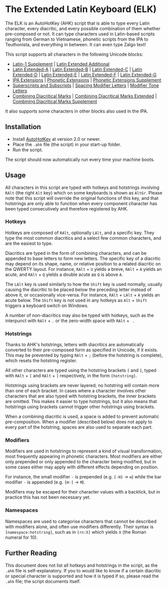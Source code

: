# The Extended Latin Keyboard (ELK)

The ELK is an AutoHotKey (AHK) script that is able to type every Latin character, every diacritic, and every possible combination of them whether pre-composed or not. It can type characters used in Latin-based scripts ranging from German to Vietnamese, phonetic scripts from the IPA to Teuthonista, and everything in between. It can even type Zalgo text!

This script supports all characters in the following Unicode blocks:
* [Latin-1 Supplement](https://en.wikipedia.org/wiki/Latin-1_Supplement) | [Latin Extended Additional](https://en.wikipedia.org/wiki/Latin_Extended_Additional)
* [Latin Extended-A](https://en.wikipedia.org/wiki/Latin_Extended-A) | [Latin Extended-B](https://en.wikipedia.org/wiki/Latin_Extended-B) | [Latin Extended-C](https://en.wikipedia.org/wiki/Latin_Extended-C) | [Latin Extended-D](https://en.wikipedia.org/wiki/Latin_Extended-D) | [Latin Extended-E](https://en.wikipedia.org/wiki/Latin_Extended-E) | [Latin Extended-F](https://en.wikipedia.org/wiki/Latin_Extended-F) | [Latin Extended-G](https://en.wikipedia.org/wiki/Latin_Extended-G)
* [IPA Extensions](https://en.wikipedia.org/wiki/IPA_Extensions) | [Phonetic Extensions](https://en.wikipedia.org/wiki/Phonetic_Extensions) | [Phonetic Extensions Supplement](https://en.wikipedia.org/wiki/Phonetic_Extensions_Supplement)
* [Superscripts and Subscripts](https://en.wikipedia.org/wiki/Superscripts_and_Subscripts) | [Spacing Modifier Letters](https://en.wikipedia.org/wiki/Spacing_Modifier_Letters) | [Modifier Tone Letters](https://en.wikipedia.org/wiki/Modifier_Tone_Letters)
* [Combining Diacritical Marks](https://en.wikipedia.org/wiki/Combining_Diacritical_Marks) | [Combining Diacritical Marks Extended](https://en.wikipedia.org/wiki/Combining_Diacritical_Marks_Extended) | [Combining Diacritical Marks Supplement](https://en.wikipedia.org/wiki/Combining_Diacritical_Marks_Supplement)

It also supports some characters in other blocks also used in the IPA.

## Installation
* Install [AutoHotKey](https://www.autohotkey.com/) at version 2.0 or newer.
* Place the `.ahk` file (the script) in your start-up folder.
* Run the script.

The script should now automatically run every time your machine boots.

## Usage
All characters in this script are typed with hotkeys and hotstrings involving `RAlt` (the right `Alt` key) which on some keyboards is shown as `AltGr`. Please note that this script will override the original functions of this key, and that hotstrings are only able to function when every component character has been typed consecutively and therefore registered by AHK.

### Hotkeys
Hotkeys are composed of `RAlt`, optionally `LAlt`, and a specific key. They type the most common diacritics and a select few common characters, and are the easiest to type.

Diacritics are typed in the form of combining characters, and can be appended to base letters to form new letters. The specific key of a diacritic may depend on its shape, name, or relative position to a related diacritic on the QWERTY layout. For instance, `RAlt` + `U` yields a  breve, `RAlt` + `A` yields an acute, and `RAlt` + `Q` yields a double acute as `Q` is above `A`.

The `LAlt` key is used similarly to how the `Shift` key is used normally, usually causing the diacritic to be placed below the preceding letter instead of above it, or occasionally vice-versa. For instance, `RAlt` + `LAlt` + `A` yields an acute below. The `Shift` key is not used in any hotkeys as `Alt` + `Shift` triggers a keyboard switch on Windows.

A number of non-diacritics may also be typed with hotkeys, such as the interpunct with `RAlt` + `.` or the zero-width space with `RAlt` + ` `.

### Hotstrings

Thanks to AHK's hotstrings, letters with diacritics are automatically converted to their pre-composed form as specified in Unicode, if it exists. This may be prevented by typing `RAlt` + `;` (before the hotstring is complete), which resets the hotstring register.

All other characters are typed using the hotstring brackets `⁅` and `⁆`, typed with `RAlt` + `[` and `RAlt` + `]` respectively, in the form `⁅hotstring⁆`.

Hotstrings using brackets are never layered; no hotstring will contain more than one of each bracket. In cases where a character involves other characters that are also typed with hotstring brackets, the inner brackets are omitted. This makes it easier to type hotstrings, but it also means that hotstrings using brackets cannot trigger other hotstrings using brackets.

When a combining diacritic is used, a space is added to prevent automatic pre-composition. When a modifier (described below) does not apply to every part of the hotstring, spaces are also used to separate each part.

### Modifiers
Modifiers are used in hotstrings to represent a kind of visual transformation, most frequently appearing in phonetic characters. Most modifiers are either only prepended or only appended to the character being modified, but in some cases either may apply with different effects depending on position.

For instance, the small modifier `-` is prepended (e.g. `⁅-H⁆` -> `ʜ`) while the bar modifier `-` is appended (e.g. `⁅H-⁆` -> `Ħ`).

Modifiers may be escaped for their character values with a backtick, but in practice this has not been necessary yet.

### Namespaces
Namespaces are used to categorise characters that cannot be described with modifiers alone, and often use modifiers differently. Their syntax is `⁅namespace:hotstring⁆`, such as in `⁅rn:X⁆` which yields `Ⅹ` (the Roman numeral for 10).

## Further Reading
This document does not list all hotkeys and hotstrings in the script, as the `.ahk` file is self-explanatory. If you to would like to know if a certain diacritic or special character is supported and how it is typed if so, please read the `.ahk` file; the script documents itself.
